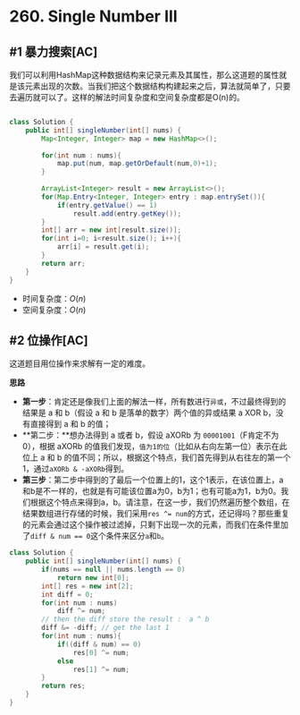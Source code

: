 # 260. Single Number III
## #1 暴力搜索[AC]
我们可以利用HashMap这种数据结构来记录元素及其属性，那么这道题的属性就是该元素出现的次数。当我们把这个数据结构构建起来之后，算法就简单了，只要去遍历就可以了。这样的解法时间复杂度和空间复杂度都是O(n)的。

```java

class Solution {
    public int[] singleNumber(int[] nums) {
        Map<Integer, Integer> map = new HashMap<>();
        
        for(int num : nums){
            map.put(num, map.getOrDefault(num,0)+1);
        }
        
        ArrayList<Integer> result = new ArrayList<>();
        for(Map.Entry<Integer, Integer> entry : map.entrySet()){
            if(entry.getValue() == 1)
                result.add(entry.getKey());
        }
        int[] arr = new int[result.size()];
        for(int i=0; i<result.size(); i++){
            arr[i] = result.get(i);
        }
        return arr;
    }
}
```

- 时间复杂度：$O(n)$
- 空间复杂度：$O(n)$

## #2 位操作[AC]

这道题目用位操作来求解有一定的难度。

**思路**

- **第一步**：肯定还是像我们上面的解法一样，所有数进行`异或`，不过最终得到的结果是 a 和 b（假设 a 和 b 是落单的数字）两个值的异或结果 a XOR b，没有直接得到 a 和 b 的值；
- **第二步：**想办法得到 a 或者 b，假设 aXORb 为 `00001001`（F肯定不为0），根据 aXORb 的值我们发现，`值为1的位`（比如从右向左第一位）表示在此位上 a 和 b 的值不同；所以，根据这个特点，我们首先得到从右往左的第一个1，通过`aXORb & -aXORb`得到。
- **第三步**：第二步中得到的了最后一个位置上的1，这个1表示，在该位置上，a和b是不一样的，也就是有可能该位置a为0，b为1；也有可能a为1，b为0。我们根据这个特点来得到a，b。请注意，在这一步，我们仍然遍历整个数组，在结果数组进行存储的时候，我们采用`res ^= num`的方式，还记得吗？那些重复的元素会通过这个操作被过滤掉，只剩下出现一次的元素，而我们在条件里加了`diff & num == 0`这个条件来区分`a`和`b`。

```java
class Solution {
    public int[] singleNumber(int[] nums) {
        if(nums == null || nums.length == 0)
            return new int[0];
        int[] res = new int[2];
        int diff = 0;
        for(int num : nums)
            diff ^= num; 
        // then the diff store the result :  a ^ b
        diff &= -diff; // get the last 1
        for(int num : nums){
            if((diff & num) == 0)
                res[0] ^= num;
            else
                res[1] ^= num;
        }
        return res;
    }
}
```



